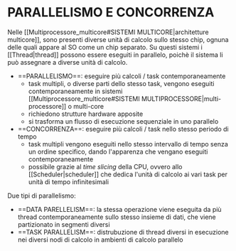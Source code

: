 # PARALLELISMO E CONCORRENZA
Nelle [[Multiprocessore_multicore#SISTEMI MULTICORE|architetture multicore]], sono presenti diverse unità di calcolo sullo stesso chip, ognuna delle quali appare al SO come un chip separato. Su questi sistemi i [[Thread|thread]] possono essere eseguiti in parallelo, poichè il sistema li può assegnare a diverse unità di calcolo.

- ==PARALLELISMO==: eseguire più calcoli / task contemporaneamente
	- task multipli, o diverse parti dello stesso task, vengono eseguiti contemporaneamente in sistemi [[Multiprocessore_multicore#SISTEMI MULTIPROCESSORE|multi-processore]] o multi-core
	- richiedono strutture hardware apposite
	- si trasforma un flusso di esecuzione sequenziale in uno parallelo
- ==CONCORRENZA==: eseguire più calcoli / task nello stesso periodo di tempo
	- task multipli vengono eseguiti nello stesso intervallo di tempo senza un ordine specifico, dando l'apparenza che vengano eseguiti contemporaneamente
	- possibile grazie al _time slicing_ della CPU, ovvero allo [[Scheduler|scheduler]] che dedica l'unità di calcolo ai vari task per unità di tempo infinitesimali

Due tipi di parallelismo:
- ==DATA PARELLELISM==: la stessa operazione viene eseguita da più thread contemporaneamente sullo stesso insieme di dati, che viene partizionato in segmenti diversi
- ==TASK PARALLELISM==: distrubuzione di thread diversi in esecuzione nei diversi nodi di calcolo in ambienti di calcolo parallelo